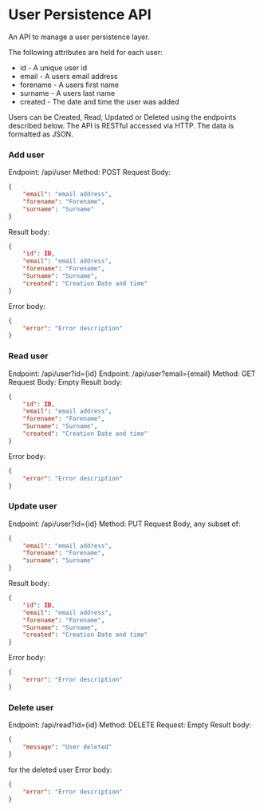 # User Persistence API

An API to manage a user persistence layer.

The following attributes are held for each user:
 * id - A unique user id
 * email - A users email address
 * forename - A users first name
 * surname - A users last name
 * created - The date and time the user was added

 Users can be Created, Read, Updated or Deleted using the endpoints described below.
 The API is RESTful accessed via HTTP. The data is formatted as JSON.

### Add user
Endpoint: /api/user
Method: POST
Request Body:
```json
{
    "email": "email address",
    "forename": "Forename",
    "surname": "Surname"
}
```
Result body:
```json
{
    "id": ID,
    "email": "email address",
    "forename": "Forename",
    "Surname": "Surname",
    "created": "Creation Date and time"
}
```
Error body:
```json
{
    "error": "Error description"
}
```

### Read user
Endpoint: /api/user?id={id}
Endpoint: /api/user?email={email}
Method: GET
Request Body: Empty
Result body:
```json
{
    "id": ID,
    "email": "email address",
    "forename": "Forename",
    "Surname": "Surname",
    "created": "Creation Date and time"
}
```
Error body:
```json
{
    "error": "Error description"
}
```

### Update user
Endpoint: /api/user?id={id}
Method: PUT
Request Body, any subset of:
```json
{
    "email": "email address",
    "forename": "Forename",
    "surname": "Surname"
}
```
Result body:
```json
{
    "id": ID,
    "email": "email address",
    "forename": "Forename",
    "Surname": "Surname",
    "created": "Creation Date and time"
}
```
Error body:
```json
{
    "error": "Error description"
}
```

### Delete user
Endpoint: /api/read?id={id}
Method: DELETE
Request: Empty
Result body:
```json
{
    "message": "User deleted"
}
```
for the deleted user
Error body:
```json
{
    "error": "Error description"
}
```
